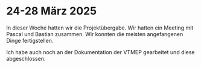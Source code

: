 # 24-28 März 2025

In dieser Woche hatten wir die Projektübergabe. Wir hatten ein Meeting mit Pascal und Bastian zusammen. Wir konnten die meisten angefangenen Dinge fertigstellen. 

Ich habe auch noch an der Dokumentation der VTMEP gearbeitet und diese abgeschlossen. 